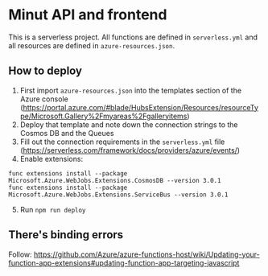 # Minut API and frontend

This is a serverless project. All functions are defined in `serverless.yml` and all resources are defined in `azure-resources.json`.

## How to deploy

1. First import `azure-resources.json` into the templates section of the Azure console (https://portal.azure.com/#blade/HubsExtension/Resources/resourceType/Microsoft.Gallery%2Fmyareas%2Fgalleryitems)
2. Deploy that template and note down the connection strings to the Cosmos DB and the Queues
3. Fill out the connection requirements in the `serverless.yml` file (https://serverless.com/framework/docs/providers/azure/events/)
4. Enable extensions:

```
func extensions install --package Microsoft.Azure.WebJobs.Extensions.CosmosDB --version 3.0.1
func extensions install --package Microsoft.Azure.WebJobs.Extensions.ServiceBus --version 3.0.1
```

5. Run `npm run deploy`


## There's binding errors

Follow: https://github.com/Azure/azure-functions-host/wiki/Updating-your-function-app-extensions#updating-function-app-targeting-javascript
